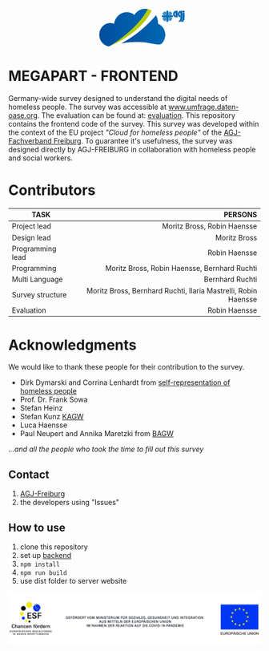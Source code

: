 <p align="center"><a target="_blank" rel="noopener noreferrer"><img width="200" src="docs/logo.png" alt="Vue logo"></a></p>

# MEGAPART - FRONTEND
Germany-wide survey designed to understand the digital needs of homeless people. The survey was accessible at www.umfrage.daten-oase.org. The evaluation can be found at: [evaluation]( https://github.com/AGJ-Freiburg/megapart_evaluation). This repository contains the frontend code of the survey. This survey was developed within the context of the EU project *"Cloud for homeless people"* of the [AGJ-Fachverband Freiburg](https://agj-freiburg.de). To guarantee it's usefulness, the survey was designed directly by AGJ-FREIBURG in collaboration with homeless people and social workers.

# Contributors
| TASK                  | PERSONS                                                          | 
| -------------         |-------------:                                                    | 
| Project lead          | Moritz Bross, Robin Haensse                                      |
| Design lead           | Moritz Bross                                                     |
| Programming lead      | Robin Haensse                                                    | 
| Programming           | Moritz Bross, Robin Haensse, Bernhard Ruchti                     | 
| Multi Language        |  Bernhard Ruchti                                                 | 
| Survey structure      | Moritz Bross, Bernhard Ruchti, Ilaria Mastrelli, Robin Haensse   | 
| Evaluation            | Robin Haensse                                                    | 

# Acknowledgments
We would like to thank these people for their contribution to the survey. 
* Dirk Dymarski and Corrina Lenhardt from [self-representation of homeless people](https://selbstvertretung-wohnungsloser-menschen.org/)
* Prof. Dr. Frank Sowa
* Stefan Heinz
* Stefan Kunz [KAGW](https://www.kagw.de/)
* Luca Haensse
* Paul Neupert and Annika Maretzki from [BAGW](https://www.bagw.de)

*...and all the people who took the time to fill out this survey*


## Contact
1. [AGJ-Freiburg](https://agj-freiburg.de/kontaktformular)
2. the developers using "Issues"


## How to use
1. clone this repository
2. set up [backend]( https://github.com/AGJ-Freiburg/megapart_evaluation)
3. ```npm install```
4. ```npm run build```
5. use dist folder to server website



<img src="docs/eu.jpg" alt="eu-funding" />



